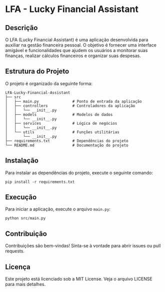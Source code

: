 # LFA - Lucky Financial Assistant

## Descrição
O LFA (Lucky Financial Assistant) é uma aplicação desenvolvida para auxiliar na gestão financeira pessoal. O objetivo é fornecer uma interface amigável e funcionalidades que ajudem os usuários a monitorar suas finanças, realizar cálculos financeiros e organizar suas despesas.

## Estrutura do Projeto
O projeto é organizado da seguinte forma:

```
LFA-Lucky-Financial-Assistant
├── src
│   ├── main.py               # Ponto de entrada da aplicação
│   ├── controllers           # Controladores da aplicação
│   │   └── __init__.py
│   ├── models                # Modelos de dados
│   │   └── __init__.py
│   ├── services              # Lógica de negócios
│   │   └── __init__.py
│   └── utils                 # Funções utilitárias
│       └── __init__.py
├── requirements.txt          # Dependências do projeto
└── README.md                 # Documentação do projeto
```

## Instalação
Para instalar as dependências do projeto, execute o seguinte comando:

```
pip install -r requirements.txt
```

## Execução
Para iniciar a aplicação, execute o arquivo `main.py`:

```
python src/main.py
```

## Contribuição
Contribuições são bem-vindas! Sinta-se à vontade para abrir issues ou pull requests.

## Licença
Este projeto está licenciado sob a MIT License. Veja o arquivo LICENSE para mais detalhes.